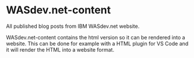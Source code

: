 # WASdev.net-content
All published blog posts from IBM WASdev.net website.

WASdev.net-content contains the html version so it can be rendered into a website. This can be done for example with a HTML plugin for VS Code and it will render the HTML into a website format.
